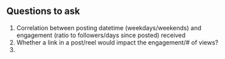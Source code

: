 ## Questions to ask

1. Correlation between posting datetime (weekdays/weekends) and engagement (ratio to followers/days since posted) received
2. Whether a link in a post/reel would impact the engagement/# of views?
3. 